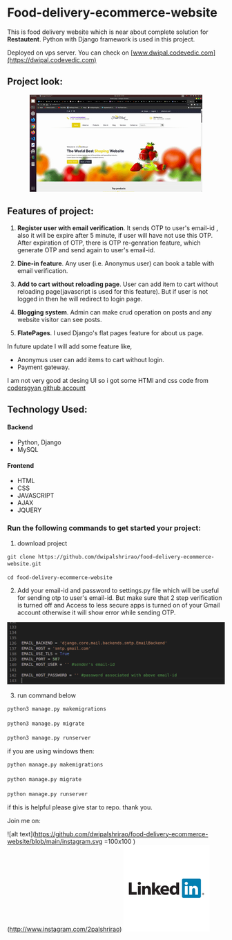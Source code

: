# Food-delivery-ecommerce-website
  This is food delivery website which is near about complete solution for **Restautent**. 
  Python with Django framework is used in this project.
  
  Deployed on vps server. You can check on [www.dwipal.codevedic.com](https://dwipal.codevedic.com)
  
  
  ## Project look:

  <!-- ![website look](https://github.com/dwipalshrirao/food-delivery-ecommerce-website/blob/main/website_look.gif) -->

  <p align="center" width="100%">
    <img src="https://github.com/dwipalshrirao/food-delivery-ecommerce-website/blob/main/website_look.gif"> 
</p>

  ## Features of project:

  1. **Register user with email verification**. It sends OTP to user's email-id , also it will be expire after 5 minute, if user will have not use this OTP. After expiration of OTP, there is OTP re-genration feature,
  which generate OTP and send again to user's email-id.

  2. **Dine-in feature**. Any user (i.e. Anonymus user) can book a table with email verification.

  3. **Add to cart without reloading page**. User can add item to cart without reloading page(javascript is used for this feature). 
  But if user is not logged in then he will redirect to login page.

  4. **Blogging system**. Admin can make crud operation on posts and any website visitor can see posts.

  5. **FlatePages**. I used Django's flat pages feature for about us page.


  In future update I will add some feature like,
  * Anonymus user can add items to cart without login.
  * Payment gateway.
  
  
  I am not very good at desing UI so i got some HTMl and css code from [codersgyan github account](https://github.com/codersgyan/Responsive-restaurant-website)

  ## Technology Used:

  #### Backend

  * Python, Django
  * MySQL
  #### Frontend
  * HTML
  * CSS
  * JAVASCRIPT
  * AJAX
  * JQUERY

  ### Run the following commands to get started your project:

  1. download project

  ```
  git clone https://github.com/dwipalshrirao/food-delivery-ecommerce-website.git

  cd food-delivery-ecommerce-website
  ```

  2. Add your email-id and password to settings.py file which will be useful for sending otp to user's email-id. But make sure that 2 step verification is turned off and Access to less secure apps is turned on of your Gmail account otherwise it will show error while sending OTP.

  ![add email and password](https://github.com/dwipalshrirao/food-delivery-ecommerce-website/blob/main/Screenshot1.png)


  3. run command below

  ```python
  python3 manage.py makemigrations

  python3 manage.py migrate

  python3 manage.py runserver
  ```

  if you are using windows then:
  
  ```python
  python manage.py makemigrations

  python manage.py migrate

  python manage.py runserver
```

  if this is helpful please give star to repo. 
  thank you.


Join me on: 

<!-- display the social media buttons in your README -->

![alt text](https://github.com/dwipalshrirao/food-delivery-ecommerce-website/blob/main/instagram.svg  =100x100  )(http://www.instagram.com/2palshrirao)
[![alt text][2.1]][2]



<!-- links to social media icons -->
<!-- no need to change these -->

<!-- icons with padding -->

[1.1]: https://github.com/dwipalshrirao/food-delivery-ecommerce-website/blob/main/instagram.svg 
[2.1]: https://github.com/dwipalshrirao/food-delivery-ecommerce-website/blob/main/LinkedIn-logo-vector.svg  (Join on linkedin)





<!-- links to your social media accounts -->
<!-- update these accordingly -->

[1]: http://www.instagram.com/2palshrirao
[2]: https://www.linkedin.com/in/dwipal-shrirao/



  
